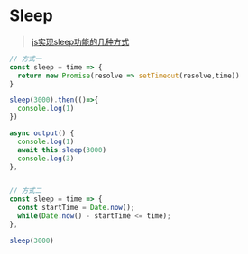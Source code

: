 # Sleep
> [js实现sleep功能的几种方式](https://blog.csdn.net/Polaris_tl/article/details/99435320?utm_medium=distribute.pc_relevant.none-task-blog-baidujs_baidulandingword-0&spm=1001.2101.3001.4242)

```javascript
// 方式一
const sleep = time => {
  return new Promise(resolve => setTimeout(resolve,time))
}

sleep(3000).then(()=>{
  console.log(1)
})

async output() {
  console.log(1)
  await this.sleep(3000)
  console.log(3)
},


// 方式二
const sleep = time => {
  const startTime = Date.now();
  while(Date.now() - startTime <= time);
},

sleep(3000)
```



